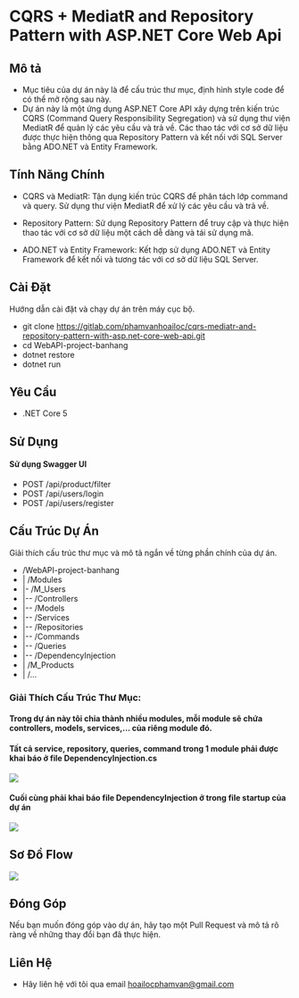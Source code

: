 # CQRS + MediatR and Repository Pattern with ASP.NET Core Web Api
## Mô tả
- Mục tiêu của dự án này là để cấu trúc thư mục, định hình style code để có thể mở rộng sau này.
- Dự án này là một ứng dụng ASP.NET Core API xây dựng trên kiến trúc CQRS (Command Query Responsibility Segregation) và sử dụng thư viện MediatR để quản lý các yêu cầu và trả về. Các thao tác với cơ sở dữ liệu được thực hiện thông qua Repository Pattern và kết nối với SQL Server bằng ADO.NET và Entity Framework.
## Tính Năng Chính
- CQRS và MediatR: Tận dụng kiến trúc CQRS để phân tách lớp command và query. Sử dụng thư viện MediatR để xử lý các yêu cầu và trả về.

- Repository Pattern: Sử dụng Repository Pattern để truy cập và thực hiện thao tác với cơ sở dữ liệu một cách dễ dàng và tái sử dụng mã.

- ADO.NET và Entity Framework: Kết hợp sử dụng ADO.NET và Entity Framework để kết nối và tương tác với cơ sở dữ liệu SQL Server.

## Cài Đặt
Hướng dẫn cài đặt và chạy dự án trên máy cục bộ.
- git clone https://gitlab.com/phamvanhoailoc/cqrs-mediatr-and-repository-pattern-with-asp.net-core-web-api.git
- cd WebAPI-project-banhang
- dotnet restore
- dotnet run
## Yêu Cầu
- .NET Core 5

## Sử Dụng
#### Sử dụng Swagger UI
- POST /api/product/filter 
- POST /api/users/login
- POST /api/users/register


## Cấu Trúc Dự Án
Giải thích cấu trúc thư mục và mô tả ngắn về từng phần chính của dự án.

- /WebAPI-project-banhang
- | /Modules
- |- /M_Users
- |-- /Controllers
- |-- /Models
- |-- /Services
- |-- /Repositories
- |-- /Commands
- |-- /Queries
- |-- /DependencyInjection
- | /M_Products
- | /...

### Giải Thích Cấu Trúc Thư Mục:
#### Trong dự án này tôi chia thành nhiều modules, mỗi module sẽ chứa controllers, models, services,... của riêng module đó.
#### Tất cả service, repository, queries, command trong 1 module phải được khai báo ở file DependencyInjection.cs
![](https://gitlab.com/phamvanhoailoc/cqrs-mediatr-and-repository-pattern-with-asp.net-core-web-api/uploads/1345c15189432def39199aaaa52b328e/Screenshot_2023-11-14_205420.png)
#### Cuối cùng phải khai báo file DependencyInjection ở trong file startup của dự án
![](https://gitlab.com/phamvanhoailoc/cqrs-mediatr-and-repository-pattern-with-asp.net-core-web-api/uploads/1c6fb74dbeaf948a8a41f4d7f201e31d/Screenshot_2023-11-14_205502.png)


## Sơ Đồ Flow
![](https://gitlab.com/phamvanhoailoc/cqrs-mediatr-and-repository-pattern-with-asp.net-core-web-api/uploads/04a59f68415e2f12dc190299e2486546/Screenshot_2023-11-11_190329.png)


## Đóng Góp
Nếu bạn muốn đóng góp vào dự án, hãy tạo một Pull Request và mô tả rõ ràng về những thay đổi bạn đã thực hiện.

## Liên Hệ
- Hãy liên hệ với tôi qua email hoailocphamvan@gmail.com
